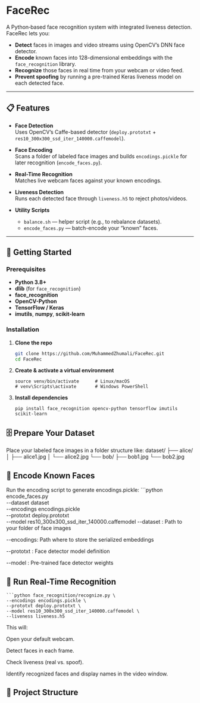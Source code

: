 # FaceRec

A Python‐based face recognition system with integrated liveness detection. FaceRec lets you:

- **Detect** faces in images and video streams using OpenCV’s DNN face detector.
- **Encode** known faces into 128-dimensional embeddings with the `face_recognition` library.
- **Recognize** those faces in real time from your webcam or video feed.
- **Prevent spoofing** by running a pre-trained Keras liveness model on each detected face.

---

## 📋 Features

- **Face Detection**  
  Uses OpenCV’s Caffe-based detector (`deploy.prototxt` + `res10_300x300_ssd_iter_140000.caffemodel`).

- **Face Encoding**  
  Scans a folder of labeled face images and builds `encodings.pickle` for later recognition (`encode_faces.py`).

- **Real-Time Recognition**  
  Matches live webcam faces against your known encodings.

- **Liveness Detection**  
  Runs each detected face through `liveness.h5` to reject photos/videos.

- **Utility Scripts**  
  - `balance.sh` — helper script (e.g., to rebalance datasets).  
  - `encode_faces.py` — batch-encode your “known” faces.

---

## 🚀 Getting Started

### Prerequisites

- **Python 3.8+**  
- **dlib** (for `face_recognition`)  
- **face_recognition**  
- **OpenCV-Python**  
- **TensorFlow / Keras**  
- **imutils**, **numpy**, **scikit-learn**

### Installation

1. **Clone the repo**  
   ```bash
   git clone https://github.com/MuhammedZhumali/FaceRec.git
   cd FaceRec

2. **Create & activate a virtual environment**  
    ```python3 -m venv venv
    source venv/bin/activate      # Linux/macOS
    # venv\Scripts\activate       # Windows PowerShell

3. **Install dependencies**
    ```pip install --upgrade pip
    pip install face_recognition opencv-python tensorflow imutils scikit-learn

## 🗄️ Prepare Your Dataset
Place your labeled face images in a folder structure like:
dataset/
├── alice/
│   ├── alice1.jpg
│   └── alice2.jpg
└── bob/
    ├── bob1.jpg
    └── bob2.jpg


## 🔧 Encode Known Faces
Run the encoding script to generate encodings.pickle:
    ```python encode_faces.py \
    --dataset dataset \
    --encodings encodings.pickle \
    --prototxt deploy.prototxt \
    --model res10_300x300_ssd_iter_140000.caffemodel
--dataset : Path to your folder of face images

--encodings: Path where to store the serialized embeddings

--prototxt : Face detector model definition

--model : Pre-trained face detector weights

## 🎥 Run Real-Time Recognition
    ```python face_recognition/recognize.py \
    --encodings encodings.pickle \
    --prototxt deploy.prototxt \
    --model res10_300x300_ssd_iter_140000.caffemodel \
    --liveness liveness.h5
This will:

Open your default webcam.

Detect faces in each frame.

Check liveness (real vs. spoof).

Identify recognized faces and display names in the video window.

## 📁 Project Structure
